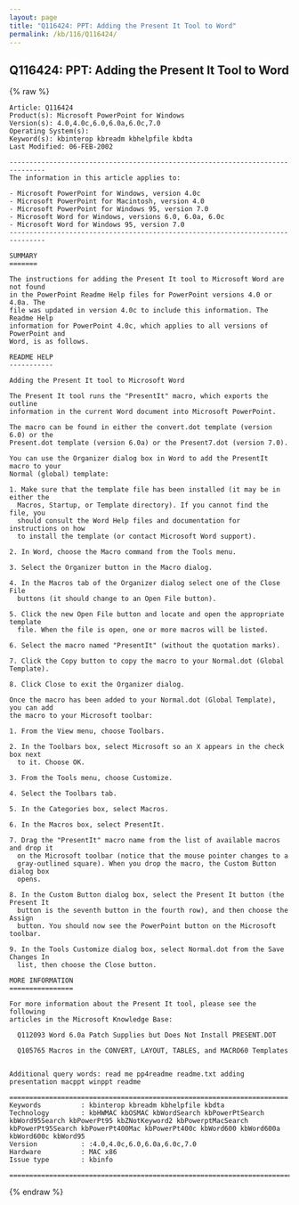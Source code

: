 ```yaml
---
layout: page
title: "Q116424: PPT: Adding the Present It Tool to Word"
permalink: /kb/116/Q116424/
---
```


## Q116424: PPT: Adding the Present It Tool to Word

{% raw %}

	Article: Q116424
	Product(s): Microsoft PowerPoint for Windows
	Version(s): 4.0,4.0c,6.0,6.0a,6.0c,7.0
	Operating System(s): 
	Keyword(s): kbinterop kbreadm kbhelpfile kbdta
	Last Modified: 06-FEB-2002
	
	-------------------------------------------------------------------------------
	The information in this article applies to:
	
	- Microsoft PowerPoint for Windows, version 4.0c 
	- Microsoft PowerPoint for Macintosh, version 4.0 
	- Microsoft PowerPoint for Windows 95, version 7.0 
	- Microsoft Word for Windows, versions 6.0, 6.0a, 6.0c 
	- Microsoft Word for Windows 95, version 7.0 
	-------------------------------------------------------------------------------
	
	SUMMARY
	=======
	
	The instructions for adding the Present It tool to Microsoft Word are not found
	in the PowerPoint Readme Help files for PowerPoint versions 4.0 or 4.0a. The
	file was updated in version 4.0c to include this information. The Readme Help
	information for PowerPoint 4.0c, which applies to all versions of PowerPoint and
	Word, is as follows.
	
	README HELP
	-----------
	
	Adding the Present It tool to Microsoft Word
	
	The Present It tool runs the "PresentIt" macro, which exports the outline
	information in the current Word document into Microsoft PowerPoint.
	
	The macro can be found in either the convert.dot template (version 6.0) or the
	Present.dot template (version 6.0a) or the Present7.dot (version 7.0).
	
	You can use the Organizer dialog box in Word to add the PresentIt macro to your
	Normal (global) template:
	
	1. Make sure that the template file has been installed (it may be in either the
	  Macros, Startup, or Template directory). If you cannot find the file, you
	  should consult the Word Help files and documentation for instructions on how
	  to install the template (or contact Microsoft Word support).
	
	2. In Word, choose the Macro command from the Tools menu.
	
	3. Select the Organizer button in the Macro dialog.
	
	4. In the Macros tab of the Organizer dialog select one of the Close File
	  buttons (it should change to an Open File button).
	
	5. Click the new Open File button and locate and open the appropriate template
	  file. When the file is open, one or more macros will be listed.
	
	6. Select the macro named "PresentIt" (without the quotation marks).
	
	7. Click the Copy button to copy the macro to your Normal.dot (Global Template).
	
	8. Click Close to exit the Organizer dialog.
	
	Once the macro has been added to your Normal.dot (Global Template), you can add
	the macro to your Microsoft toolbar:
	
	1. From the View menu, choose Toolbars.
	
	2. In the Toolbars box, select Microsoft so an X appears in the check box next
	  to it. Choose OK.
	
	3. From the Tools menu, choose Customize.
	
	4. Select the Toolbars tab.
	
	5. In the Categories box, select Macros.
	
	6. In the Macros box, select PresentIt.
	
	7. Drag the "PresentIt" macro name from the list of available macros and drop it
	  on the Microsoft toolbar (notice that the mouse pointer changes to a
	  gray-outlined square). When you drop the macro, the Custom Button dialog box
	  opens.
	
	8. In the Custom Button dialog box, select the Present It button (the Present It
	  button is the seventh button in the fourth row), and then choose the Assign
	  button. You should now see the PowerPoint button on the Microsoft toolbar.
	
	9. In the Tools Customize dialog box, select Normal.dot from the Save Changes In
	  list, then choose the Close button.
	
	MORE INFORMATION
	================
	
	For more information about the Present It tool, please see the following
	articles in the Microsoft Knowledge Base:
	
	  Q112093 Word 6.0a Patch Supplies but Does Not Install PRESENT.DOT
	
	  Q105765 Macros in the CONVERT, LAYOUT, TABLES, and MACRO60 Templates
	
	
	Additional query words: read me pp4readme readme.txt adding presentation macppt winppt readme
	
	======================================================================
	Keywords          : kbinterop kbreadm kbhelpfile kbdta 
	Technology        : kbHWMAC kbOSMAC kbWordSearch kbPowerPtSearch kbWord95Search kbPowerPt95 kbZNotKeyword2 kbPowerptMacSearch kbPowerPt95Search kbPowerPt400Mac kbPowerPt400c kbWord600 kbWord600a kbWord600c kbWord95
	Version           : :4.0,4.0c,6.0,6.0a,6.0c,7.0
	Hardware          : MAC x86
	Issue type        : kbinfo
	
	=============================================================================
	

{% endraw %}
